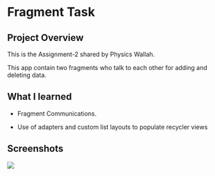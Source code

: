 # Fragment Task



## Project Overview

This is the Assignment-2 shared by Physics Wallah.



This app contain two fragments who talk to each other for adding and deleting data.




## What I learned

- Fragment Communications.

- Use of adapters and custom list layouts to populate recycler views

## Screenshots
![](https://lh6.googleusercontent.com/wyHONs2k7AXWkYxi7Sziazrc8wgyi2qTn64MjZKx6MVXJqV9YXejnLNUuVWSDQMzpyTdYT6Lw0i6DCvu58Dvnh1dOLQQIX0G0dCTlM6UecXK-0Wyjdw8T6orbIztuQ_cfmyV_lhM)

